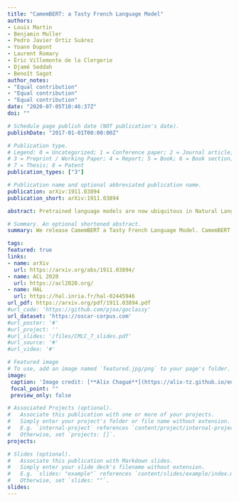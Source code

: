 ```yaml
---
title: "CamemBERT: a Tasty French Language Model"
authors:
- Louis Martin
- Benjamin Muller
- Pedro Javier Ortiz Suárez
- Yoann Dupont
- Laurent Romary
- Éric Villemonte de la Clergerie
- Djamé Seddah
- Benoît Sagot
author_notes:
- "Equal contribution"
- "Equal contribution"
- "Equal contribution"
date: "2020-07-05T10:46:37Z"
doi: ""

# Schedule page publish date (NOT publication's date).
publishDate: "2017-01-01T00:00:00Z"

# Publication type.
# Legend: 0 = Uncategorized; 1 = Conference paper; 2 = Journal article;
# 3 = Preprint / Working Paper; 4 = Report; 5 = Book; 6 = Book section;
# 7 = Thesis; 8 = Patent
publication_types: ["3"]

# Publication name and optional abbreviated publication name.
publication: arXiv:1911.03894
publication_short: arXiv:1911.03894

abstract: Pretrained language models are now ubiquitous in Natural Language Processing. Despite their success, most available models have either been trained on English data or on the concatenation of data in multiple languages. This makes practical use of such models --in all languages except English-- very limited. Aiming to address this issue for French, we release CamemBERT, a French version of the Bi-directional Encoders for Transformers (BERT). We measure the performance of CamemBERT compared to multilingual models in multiple downstream tasks, namely part-of-speech tagging, dependency parsing, named-entity recognition, and natural language inference. CamemBERT improves the state of the art for most of the tasks considered. We release the pretrained model for CamemBERT hoping to foster research and downstream applications for French NLP.

# Summary. An optional shortened abstract.
summary: We release CamemBERT a Tasty French Language Model. CamemBERT is trained on 138GB of French text. It establishes a new state of the art in POS tagging, Dependency Parsing and NER, and achieves strong results in NLI. Bon appétit !

tags:
featured: true
links:
- name: arXiv
  url: https://arxiv.org/abs/1911.03894/
- name: ACL 2020
  url: https://acl2020.org/
- name: HAL
  url: https://hal.inria.fr/hal-02445946
url_pdf: https://arxiv.org/pdf/1911.03894.pdf
#url_code: 'https://github.com/pjox/goclassy'
url_dataset: 'https://oscar-corpus.com'
#url_poster: '#'
#url_project: ''
#url_slides: '/files/CMLC_7_slides.pdf'
#url_source: '#'
#url_video: '#'

# Featured image
# To use, add an image named `featured.jpg/png` to your page's folder. 
image:
 caption: 'Image credit: [**Alix Chagué**](https://alix-tz.github.io/en/index.html)'
 focal_point: ""
 preview_only: false

# Associated Projects (optional).
#   Associate this publication with one or more of your projects.
#   Simply enter your project's folder or file name without extension.
#   E.g. `internal-project` references `content/project/internal-project/index.md`.
#   Otherwise, set `projects: []`.
projects:

# Slides (optional).
#   Associate this publication with Markdown slides.
#   Simply enter your slide deck's filename without extension.
#   E.g. `slides: "example"` references `content/slides/example/index.md`.
#   Otherwise, set `slides: ""`.
slides:
---
```

